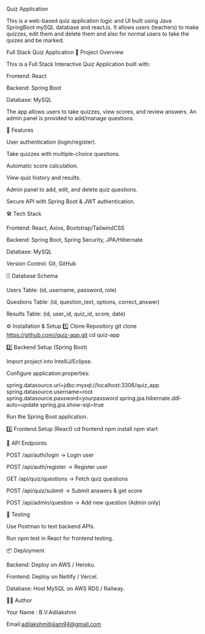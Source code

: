 Quiz Application

This is a web-based quiz application logic and UI built using Java SpringBoot mySQL database and reactJs. It allows users (teachers) to make quizzes, edit them and delete them and also for normal users to take the quizes and be marked.

Full Stack Quiz Application 📌 Project Overview

This is a Full Stack Interactive Quiz Application built with:

Frontend: React

Backend: Spring Boot

Database: MySQL

The app allows users to take quizzes, view scores, and review answers. An admin panel is provided to add/manage questions.

🚀 Features

User authentication (login/register).

Take quizzes with multiple-choice questions.

Automatic score calculation.

View quiz history and results.

Admin panel to add, edit, and delete quiz questions.

Secure API with Spring Boot & JWT authentication.

🛠️ Tech Stack

Frontend: React, Axios, Bootstrap/TailwindCSS

Backend: Spring Boot, Spring Security, JPA/Hibernate

Database: MySQL

Version Control: Git, GitHub

🗄️ Database Schema

Users Table: (id, username, password, role)

Questions Table: (id, question_text, options, correct_answer)

Results Table: (id, user_id, quiz_id, score, date)

⚙️ Installation & Setup 1️⃣ Clone Repository git clone https://github.com//quiz-app.git cd quiz-app

2️⃣ Backend Setup (Spring Boot)

Import project into IntelliJ/Eclipse.

Configure application.properties:

spring.datasource.url=jdbc:mysql://localhost:3306/quiz_app spring.datasource.username=root spring.datasource.password=yourpassword spring.jpa.hibernate.ddl-auto=update spring.jpa.show-sql=true

Run the Spring Boot application.

3️⃣ Frontend Setup (React) cd frontend npm install npm start

🔗 API Endpoints

POST /api/auth/login → Login user

POST /api/auth/register → Register user

GET /api/quiz/questions → Fetch quiz questions

POST /api/quiz/submit → Submit answers & get score

POST /api/admin/question → Add new question (Admin only)

🧪 Testing

Use Postman to test backend APIs.

Run npm test in React for frontend testing.

📦 Deployment

Backend: Deploy on AWS / Heroku.

Frontend: Deploy on Netlify / Vercel.

Database: Host MySQL on AWS RDS / Railway.

👨‍💻 Author

Your Name : B.V.Adilakshmi

Email:adilakshmibijjam94@gmail.com
